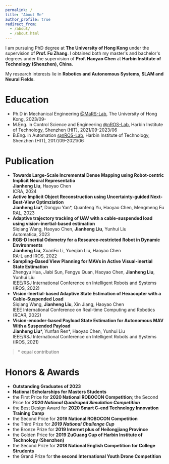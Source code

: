 ```yaml
---
permalink: /
title: "About Me"
author_profile: true
redirect_from: 
  - /about/
  - /about.html
---
```

I am pursuing PhD degree at **The University of Hong Kong** under the supervision of **Prof. Fu Zhang**. I obtained both my master's and bachelor's degrees under the supervision of **Prof. Haoyao Chen** at **Harbin Institute of Technology (Shenzhen), China**.

My research interests lie in **Robotics and Autonomous Systems, SLAM and Neural Fields**.

Education
=========

- Ph.D in Mechanical Engineering [@MaRS-Lab](https://mars.hku.hk/), The University of Hong Kong, 2023/09-
- M.Eng. in Control Science and Engineering [@nROS-Lab](http://nrs-lab.com/), Harbin Institute of Technology, Shenzhen (HIT), 2021/09-2023/06
- B.Eng. in Automation [@nROS-Lab](http://nrs-lab.com/), Harbin Institute of Technology, Shenzhen (HIT), 2017/09-2021/06

# Publication

- **Towards Large-Scale Incremental Dense Mapping using Robot-centric Implicit Neural Representatio**
  <br>
  **Jianheng Liu**, Haoyao Chen
  <br>
  ICRA, 2024
- **Active Implicit Object Reconstruction using Uncertainty-guided Next-Best-View Optimziation**
  <br>
  **Jianheng Liu**\*, Dongyu Yan\*, Quanfeng Yu, Haoyao Chen, Mengmeng Fu
  <br>
  RAL, 2023
- **Adaptive trajectory tracking of UAV with a cable-suspended load using vision-inertial-based estimation**
  <br>
  Siqiang Wang, Haoyao Chen, **Jianheng Liu**, Yunhui Liu
  <br>
  Automatica, 2023
- **RGB-D Inertial Odometry for a Resource-restricted Robot in Dynamic Environments**
  <br>
  **Jianheng Liu**, XuanFu Li, Yueqian Liu, Haoyao Chen
  <br>
  RA-L and IROS, 2022
- **Sampling-Based View Planning for MAVs in Active Visual-inertial State Estimation**
  <br>
  Zhengyu Hua, Jiabi Sun, Fengyu Quan, Haoyao Chen, **Jianheng Liu**, Yunhui Liu
  <br>
  IEEE/RSJ International Conference on Intelligent Robots and Systems (IROS, 2022)
- **Vision-Inertial-based Adaptive State Estimation of Hexacopter with a Cable-Suspended Load**
  <br>
  Siqiang Wang, **Jianheng Liu**, Xin Jiang, Haoyao Chen
  <br>
  IEEE International Conference on Real-time Computing and Robotics (RCAR, 2022)
- **Vision-encoder-based Payload State Estimation for Autonomous MAV With a Suspended Payload**
  <br>
  **Jianheng Liu**\*, Yunfan Ren\*, Haoyao Chen, Yunhui Liu
  <br>
  IEEE/RSJ International Conference on Intelligent Robots and Systems (IROS, 2021)

> \* equal contribution

# Honors & Awards

- **Outstanding Graduates of 2023**
- **National Scholarships for Masters Students**
- the First Price for **2020 National ROBOCON Competition**; the Second Price for ***2020 National Quadruped Simulation Competition***
- the Best Design Award for **2020 Smart C-end Technology Innovation Training Camp**
- the Second Price for **2019 National ROBOCON Competition**
- the Third Prize for ***2019 National Challenge Cup***
- the Bronze Prize for **2019 Internet plus of Heilongjiang Province**
- the Golden Price for **2019 ZuGuang Cup of Harbin Institute of Technology (Shenzhen)**
- the Second Prize for **2018 National English Competition for College Strudents**
- the Grand Prize for **the second International Youth Drone Competition**
